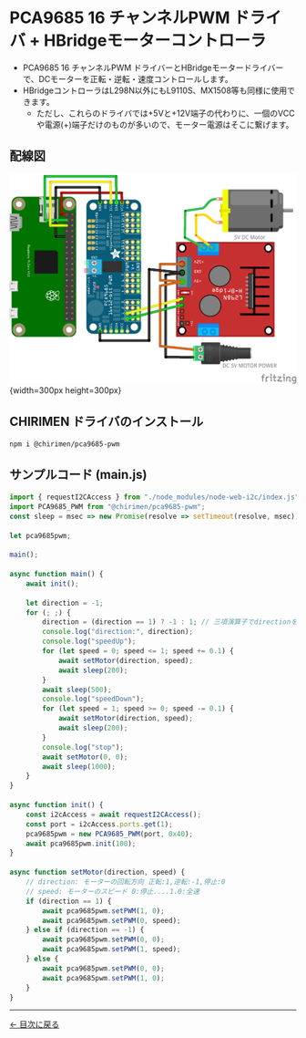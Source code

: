 # PCA9685 16 チャンネルPWM ドライバ + HBridgeモーターコントローラ

* PCA9685 16 チャンネルPWM ドライバーとHBridgeモータードライバーで、DCモーターを正転・逆転・速度コントロールします。
* HBridgeコントローラはL298N以外にもL9110S、MX1508等も同様に使用できます。
  * ただし、これらのドライバでは+5Vと+12V端子の代わりに、一個のVCCや電源(+)端子だけのものが多いので、モーター電源はそこに繋げます。

## 配線図

![配線図](./schematic.png "schematic"){width=300px height=300px}

## CHIRIMEN ドライバのインストール

```shell
npm i @chirimen/pca9685-pwm
```

## サンプルコード (main.js)

```javascript
import { requestI2CAccess } from "./node_modules/node-web-i2c/index.js";
import PCA9685_PWM from "@chirimen/pca9685-pwm";
const sleep = msec => new Promise(resolve => setTimeout(resolve, msec));

let pca9685pwm;

main();

async function main() {
    await init();

    let direction = -1;
    for (; ;) {
        direction = (direction == 1) ? -1 : 1; // 三項演算子でdirectionを反転
        console.log("direction:", direction);
        console.log("speedUp");
        for (let speed = 0; speed <= 1; speed += 0.1) {
            await setMotor(direction, speed);
            await sleep(200);
        }
        await sleep(500);
        console.log("speedDown");
        for (let speed = 1; speed >= 0; speed -= 0.1) {
            await setMotor(direction, speed);
            await sleep(200);
        }
        console.log("stop");
        await setMotor(0, 0);
        await sleep(1000);
    }
}

async function init() {
    const i2cAccess = await requestI2CAccess();
    const port = i2cAccess.ports.get(1);
    pca9685pwm = new PCA9685_PWM(port, 0x40);
    await pca9685pwm.init(100);
}

async function setMotor(direction, speed) {
    // direction: モーターの回転方向 正転:1,逆転:-1,停止:0
    // speed: モーターのスピード 0:停止....1.0:全速
    if (direction == 1) {
        await pca9685pwm.setPWM(1, 0);
        await pca9685pwm.setPWM(0, speed);
    } else if (direction == -1) {
        await pca9685pwm.setPWM(0, 0);
        await pca9685pwm.setPWM(1, speed);
    } else {
        await pca9685pwm.setPWM(0, 0);
        await pca9685pwm.setPWM(1, 0);
    }
}
```


---
[← 目次に戻る](../index.md)
